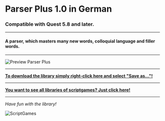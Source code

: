 # Parser Plus 1.0 in German
### Compatible with Quest 5.8 and later.
---
#### A parser, which masters many new words, colloquial language and filler words.
---


![Preview Parser Plus](https://raw.githubusercontent.com/scriptgames/quest_libraries/master/ParserPlus/readme/ParserPlus.gif)

---
**[To download the library simply right-click here and select "Save as..."!](https://github.com/scriptgames/quest_libraries/raw/master/ParserPlus/ParserPlusDeutsch.aslx)**


---
**[You want to see all libraries of scriptgames? Just click here!](https://github.com/scriptgames/quest_libraries)**

---

*Have fun with the library!*

![ScriptGames](https://raw.githubusercontent.com/scriptgames/quest_libraries/master/scriptgames.png)